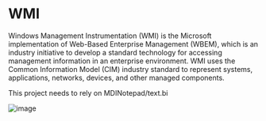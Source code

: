 # WMI
Windows Management Instrumentation (WMI) is the Microsoft implementation of Web-Based Enterprise Management (WBEM), which is an industry initiative to develop a standard technology for accessing management information in an enterprise environment. WMI uses the Common Information Model (CIM) industry standard to represent systems, applications, networks, devices, and other managed components.

This project needs to rely on MDINotepad/text.bi

![image](https://github.com/user-attachments/assets/95e70f0f-1cbd-488d-9bae-d44760375806)
